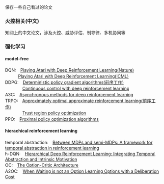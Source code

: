 保存一些自己看过的论文

### 火控相关(中文)
知网上的中文论文，涉及火控、威胁评估、制导律、多机协同等

### 强化学习
#### model-free
DQN:　[Playing Atari with Deep Reinforcement Learning(Nature)](https://github.com/YangShengqi/paper/blob/master/%E5%BC%BA%E5%8C%96%E5%AD%A6%E4%B9%A0/model-free/Playing%20Atari%20with%20Deep%20Reinforcement%20Learning(Nature).pdf)  
　　　[Playing Atari with Deep Reinforcement Learning(ICML)](https://github.com/YangShengqi/paper/blob/master/%E5%BC%BA%E5%8C%96%E5%AD%A6%E4%B9%A0/model-free/Playing%20Atari%20with%20Deep%20Reinforcement%20Learning(ICML).pdf)  
DDPG:　[Deterministic policy gradient algorithms(前序工作)](https://github.com/YangShengqi/paper/blob/master/%E5%BC%BA%E5%8C%96%E5%AD%A6%E4%B9%A0/model-free/Deterministic%20policy%20gradient%20algorithms.pdf)  
　　　　[Continuous control with deep reinforcement learning](https://github.com/YangShengqi/paper/blob/master/%E5%BC%BA%E5%8C%96%E5%AD%A6%E4%B9%A0/model-free/Continuous%20control%20with%20deep%20reinforcement%20learning.pdf)  
A3C:　[Asynchronous methods for deep reinforcement learning](https://github.com/YangShengqi/paper/blob/master/%E5%BC%BA%E5%8C%96%E5%AD%A6%E4%B9%A0/model-free/Asynchronous%20methods%20for%20deep%20reinforcement%20learning.pdf)  
TRPO:　[Approximately optimal approximate reinforcement learning(前序工作)](https://github.com/YangShengqi/paper/blob/master/%E5%BC%BA%E5%8C%96%E5%AD%A6%E4%B9%A0/model-free/Approximately%20optimal%20approximate%20reinforcement%20learning.pdf)  
　　　　[Trust region policy optimization](https://github.com/YangShengqi/paper/blob/master/%E5%BC%BA%E5%8C%96%E5%AD%A6%E4%B9%A0/model-free/Trust%20region%20policy%20optimization.pdf)  
PPO:　[Proximal policy optimization algorithms](https://github.com/YangShengqi/paper/blob/master/%E5%BC%BA%E5%8C%96%E5%AD%A6%E4%B9%A0/model-free/Proximal%20policy%20optimization%20algorithms.pdf)  

#### hierachical reinforcement learning
temporal abstraction:　[Between MDPs and semi-MDPs: A framework for temporal abstraction in reinforcement learning](https://github.com/YangShengqi/paper/blob/master/%E5%BC%BA%E5%8C%96%E5%AD%A6%E4%B9%A0/%E5%88%86%E5%B1%82%E5%BC%BA%E5%8C%96%E5%AD%A6%E4%B9%A0/Between%20MDPs%20and%20semi-MDPs:%0AA%20framework%20for%20temporal%20abstraction%0Ain%20reinforcement%20learning.pdf)  
h-DQN:　[Hierarchical Deep Reinforcement Learning: Integrating Temporal Abstraction and Intrinsic Motivation](https://github.com/YangShengqi/paper/blob/master/%E5%BC%BA%E5%8C%96%E5%AD%A6%E4%B9%A0/%E5%88%86%E5%B1%82%E5%BC%BA%E5%8C%96%E5%AD%A6%E4%B9%A0/Hierarchical%20Deep%20Reinforcement%20Learning:%0AIntegrating%20Temporal%20Abstraction%20and%0AIntrinsic%20Motivation.pdf)  
OC:　[The Option-Critic Architecture](https://github.com/YangShengqi/paper/blob/master/%E5%BC%BA%E5%8C%96%E5%AD%A6%E4%B9%A0/%E5%88%86%E5%B1%82%E5%BC%BA%E5%8C%96%E5%AD%A6%E4%B9%A0/The%20Option-Critic%20Architecture.pdf)    
A2OC:　[When Waiting is not an Option  Learning Options with a Deliberation Cost](https://github.com/YangShengqi/paper/blob/master/%E5%BC%BA%E5%8C%96%E5%AD%A6%E4%B9%A0/%E5%88%86%E5%B1%82%E5%BC%BA%E5%8C%96%E5%AD%A6%E4%B9%A0/When%20Waiting%20is%20not%20an%20Option%20%20Learning%20Options%20with%20a%20Deliberation%20Cost.pdf)  
